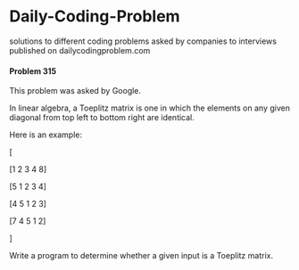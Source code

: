 # Daily-Coding-Problem
solutions to different coding problems asked by companies to interviews published on dailycodingproblem.com

#### Problem 315
This problem was asked by Google.

In linear algebra, a Toeplitz matrix is one in which the elements on any given diagonal from top left to bottom right are identical.

Here is an example:

[

  [1 2 3 4 8]

  [5 1 2 3 4]

  [4 5 1 2 3]

  [7 4 5 1 2]

]

Write a program to determine whether a given input is a Toeplitz matrix.
